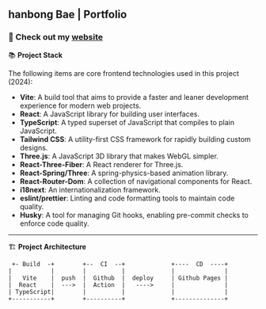 ## hanbong Bae | Portfolio

### 🔗 Check out my [website](https://hanbong5938.github.io/portfolio/)

📚 **Project Stack**

The following items are core frontend technologies used in this project (2024):

- **Vite**: A build tool that aims to provide a faster and leaner development experience for modern web projects.
- **React**: A JavaScript library for building user interfaces.
- **TypeScript**: A typed superset of JavaScript that compiles to plain JavaScript.
- **Tailwind CSS**: A utility-first CSS framework for rapidly building custom designs.
- **Three.js**: A JavaScript 3D library that makes WebGL simpler.
- **React-Three-Fiber**: A React renderer for Three.js.
- **React-Spring/Three**: A spring-physics-based animation library.
- **React-Router-Dom**: A collection of navigational components for React.
- **i18next**: An internationalization framework.
- **eslint/prettier**: Linting and code formatting tools to maintain code quality.
- **Husky**: A tool for managing Git hooks, enabling pre-commit checks to enforce code quality.


---

🏗 **Project Architecture**

```
 +- Build  -+        +--  CI  --+             +----  CD  ----+
|           |        |          |             |              |
|   Vite    |  push  |  Github  |  deploy     | Github Pages |
|  React    |  --->  |  Action  |   ---->     |              |
| TypeScript|        |          |             |              |
+-----------+        +----------+             +--------------+
```
